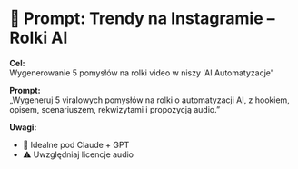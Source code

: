 # 📱 Prompt: Trendy na Instagramie – Rolki AI

**Cel:**  
Wygenerowanie 5 pomysłów na rolki video w niszy 'AI Automatyzacje'

**Prompt:**  
„Wygeneruj 5 viralowych pomysłów na rolki o automatyzacji AI, z hookiem, opisem, scenariuszem, rekwizytami i propozycją audio.”

**Uwagi:**  
- 🎯 Idealne pod Claude + GPT  
- ⚠️ Uwzględniaj licencje audio
